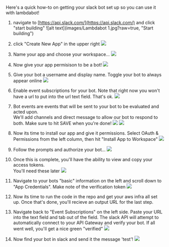 Here's a quick how-to on getting your slack bot set up so you can use it with lambdabot!

1. navigate to [https://api.slack.com/](https://api.slack.com/) and click "start building"
![alt text](images/Lambdabot 1.jpg?raw=true, "Start building")

2. click "Create New App" in the upper right
![](images/Lambdabot%202.jpg)

3. Name your app and choose your workspace...
![](images/Lambdabot%203.jpg)

4. Now give your app permisison to be a bot!
![](images/Lambdabot%204.jpg)

5. Give your bot a username and display name.  Toggle your bot to always appear online
![](images/Lambdabot%205.jpg)

6. Enable event subscriptions for your bot.  Note that right now you won't have a url to put into
the url text field.  That's ok.
![](images/Lambdabot%206.jpg)

7. Bot events are events that will be sent to your bot to be evaluated and acted upon.  
We'll add channels and direct message to allow our bot to respond to both.  Make sure to hit
SAVE when you're done!
![](images/Lambdabot%207.jpg)
![](images/Lambdabot%208.jpg)

8. Now its time to install our app and give it permissions.  Select OAuth & Permissions from 
the left column, then hit "Install App to Workspace"
![](images/Lambdabot%209.jpg)

9. Follow the prompts and authorize your bot...
![](images/Lambdabot%2010.jpg)

10. Once this is complete, you'll have the ability to view and copy your access tokens.  
You'll need these later
![](images/Lambdabot%2011.jpg)

11. Navigate to your bots "basic" information on the left and scroll down to "App Credentials".
Make note of the verification token
![](images/Lambdabot%2012.jpg)

12. Now its time to run the code in the repo and get your aws infra all set up.  Once that's done,
you'll recieve an output URL for the last step.  

13. Navigate back to "Event Subscriptions" on the left side.
Paste your URL into the text field and tab out of the field.  The slack API will attempt to
automatically connect to your API Gateway and verify your bot.  If all went well, you'll get a nice
green "verified" 
![](images/Lambdabot%2013.jpg)

14. Now find your bot in slack and send it the message 'test'!
![](images/Lambdabot%2014.jpg)

